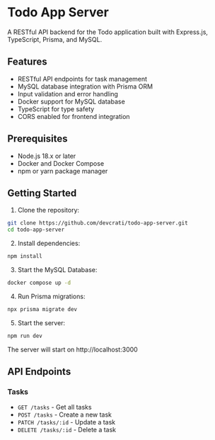 # Todo App Server

A RESTful API backend for the Todo application built with Express.js, TypeScript, Prisma, and MySQL.

## Features

- RESTful API endpoints for task management
- MySQL database integration with Prisma ORM
- Input validation and error handling
- Docker support for MySQL database
- TypeScript for type safety
- CORS enabled for frontend integration

## Prerequisites

- Node.js 18.x or later
- Docker and Docker Compose
- npm or yarn package manager

## Getting Started

1. Clone the repository:

```bash
git clone https://github.com/devcrati/todo-app-server.git
cd todo-app-server
```

2. Install dependencies:

```bash
npm install
```

3. Start the MySQL Database:

```bash
docker compose up -d
```

4. Run Prisma migrations:

```bash
npx prisma migrate dev
```

5. Start the server:

```bash
npm run dev
```


The server will start on http://localhost:3000

## API Endpoints

### Tasks
- `GET /tasks` - Get all tasks
- `POST /tasks` - Create a new task
- `PATCH /tasks/:id` - Update a task
- `DELETE /tasks/:id` - Delete a task
